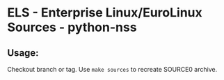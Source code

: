 # ELS - Enterprise Linux/EuroLinux Sources - python-nss
 
## Usage:
  Checkout branch or tag. Use `make sources` to recreate  SOURCE0 archive.
